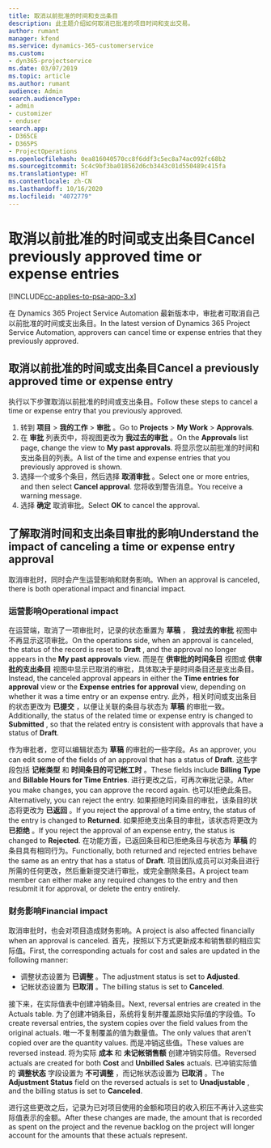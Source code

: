 ```yaml
---
title: 取消以前批准的时间和支出条目
description: 此主题介绍如何取消已批准的项目时间和支出交易。
author: rumant
manager: kfend
ms.service: dynamics-365-customerservice
ms.custom:
- dyn365-projectservice
ms.date: 03/07/2019
ms.topic: article
ms.author: rumant
audience: Admin
search.audienceType:
- admin
- customizer
- enduser
search.app:
- D365CE
- D365PS
- ProjectOperations
ms.openlocfilehash: 0ea816040570cc8f6ddf3c5ec8a74ac092fc68b2
ms.sourcegitcommit: 5c4c9bf3ba018562d6cb3443c01d550489c415fa
ms.translationtype: HT
ms.contentlocale: zh-CN
ms.lasthandoff: 10/16/2020
ms.locfileid: "4072779"
---
```

# <a name="cancel-previously-approved-time-or-expense-entries"></a><span data-ttu-id="d1016-103">取消以前批准的时间或支出条目</span><span class="sxs-lookup"><span data-stu-id="d1016-103">Cancel previously approved time or expense entries</span></span>

[!INCLUDE[cc-applies-to-psa-app-3.x](../includes/cc-applies-to-psa-app-3x.md)]

<span data-ttu-id="d1016-104">在 Dynamics 365 Project Service Automation 最新版本中，审批者可取消自己以前批准的时间或支出条目。</span><span class="sxs-lookup"><span data-stu-id="d1016-104">In the latest version of Dynamics 365 Project Service Automation, approvers can cancel time or expense entries that they previously approved.</span></span>

## <a name="cancel-a-previously-approved-time-or-expense-entry"></a><span data-ttu-id="d1016-105">取消以前批准的时间或支出条目</span><span class="sxs-lookup"><span data-stu-id="d1016-105">Cancel a previously approved time or expense entry</span></span>

<span data-ttu-id="d1016-106">执行以下步骤取消以前批准的时间或支出条目。</span><span class="sxs-lookup"><span data-stu-id="d1016-106">Follow these steps to cancel a time or expense entry that you previously approved.</span></span>

1. <span data-ttu-id="d1016-107">转到 **项目** \> **我的工作** \> **审批** 。</span><span class="sxs-lookup"><span data-stu-id="d1016-107">Go to **Projects** \> **My Work** \> **Approvals**.</span></span>
2. <span data-ttu-id="d1016-108">在 **审批** 列表页中，将视图更改为 **我过去的审批** 。</span><span class="sxs-lookup"><span data-stu-id="d1016-108">On the **Approvals** list page, change the view to **My past approvals**.</span></span> <span data-ttu-id="d1016-109">将显示您以前批准的时间和支出条目的列表。</span><span class="sxs-lookup"><span data-stu-id="d1016-109">A list of the time and expense entries that you previously approved is shown.</span></span>
3. <span data-ttu-id="d1016-110">选择一个或多个条目，然后选择 **取消审批** 。</span><span class="sxs-lookup"><span data-stu-id="d1016-110">Select one or more entries, and then select **Cancel approval**.</span></span> <span data-ttu-id="d1016-111">您将收到警告消息。</span><span class="sxs-lookup"><span data-stu-id="d1016-111">You receive a warning message.</span></span>
4. <span data-ttu-id="d1016-112">选择 **确定** 取消审批。</span><span class="sxs-lookup"><span data-stu-id="d1016-112">Select **OK** to cancel the approval.</span></span>

## <a name="understand-the-impact-of-canceling-a-time-or-expense-entry-approval"></a><span data-ttu-id="d1016-113">了解取消时间和支出条目审批的影响</span><span class="sxs-lookup"><span data-stu-id="d1016-113">Understand the impact of canceling a time or expense entry approval</span></span>

<span data-ttu-id="d1016-114">取消审批时，同时会产生运营影响和财务影响。</span><span class="sxs-lookup"><span data-stu-id="d1016-114">When an approval is canceled, there is both operational impact and financial impact.</span></span>

### <a name="operational-impact"></a><span data-ttu-id="d1016-115">运营影响</span><span class="sxs-lookup"><span data-stu-id="d1016-115">Operational impact</span></span>

<span data-ttu-id="d1016-116">在运营端，取消了一项审批时，记录的状态重置为 **草稿** ， **我过去的审批** 视图中不再显示这项审批。</span><span class="sxs-lookup"><span data-stu-id="d1016-116">On the operations side, when an approval is canceled, the status of the record is reset to **Draft** , and the approval no longer appears in the **My past approvals** view.</span></span> <span data-ttu-id="d1016-117">而是在 **供审批的时间条目** 视图或 **供审批的支出条目** 视图中显示已取消的审批，具体取决于是时间条目还是支出条目。</span><span class="sxs-lookup"><span data-stu-id="d1016-117">Instead, the canceled approval appears in either the **Time entries for approval** view or the **Expense entries for approval** view, depending on whether it was a time entry or an expense entry.</span></span> <span data-ttu-id="d1016-118">此外，相关时间或支出条目的状态更改为 **已提交** ，以便让关联的条目与状态为 **草稿** 的审批一致。</span><span class="sxs-lookup"><span data-stu-id="d1016-118">Additionally, the status of the related time or expense entry is changed to **Submitted** , so that the related entry is consistent with approvals that have a status of **Draft**.</span></span>

<span data-ttu-id="d1016-119">作为审批者，您可以编辑状态为 **草稿** 的审批的一些字段。</span><span class="sxs-lookup"><span data-stu-id="d1016-119">As an approver, you can edit some of the fields of an approval that has a status of **Draft**.</span></span> <span data-ttu-id="d1016-120">这些字段包括 **记帐类型** 和 **时间条目的可记帐工时** 。</span><span class="sxs-lookup"><span data-stu-id="d1016-120">These fields include **Billing Type** and **Billable Hours for Time Entries**.</span></span> <span data-ttu-id="d1016-121">进行更改之后，可再次审批记录。</span><span class="sxs-lookup"><span data-stu-id="d1016-121">After you make changes, you can approve the record again.</span></span> <span data-ttu-id="d1016-122">也可以拒绝此条目。</span><span class="sxs-lookup"><span data-stu-id="d1016-122">Alternatively, you can reject the entry.</span></span> <span data-ttu-id="d1016-123">如果拒绝时间条目的审批，该条目的状态将更改为 **已返回** 。</span><span class="sxs-lookup"><span data-stu-id="d1016-123">If you reject the approval of a time entry, the status of the entry is changed to **Returned**.</span></span> <span data-ttu-id="d1016-124">如果拒绝支出条目的审批，该状态将更改为 **已拒绝** 。</span><span class="sxs-lookup"><span data-stu-id="d1016-124">If you reject the approval of an expense entry, the status is changed to **Rejected**.</span></span> <span data-ttu-id="d1016-125">在功能方面，已返回条目和已拒绝条目与状态为 **草稿** 的条目具有相同行为。</span><span class="sxs-lookup"><span data-stu-id="d1016-125">Functionally, both returned and rejected entries behave the same as an entry that has a status of **Draft**.</span></span> <span data-ttu-id="d1016-126">项目团队成员可以对条目进行所需的任何更改，然后重新提交进行审批，或完全删除条目。</span><span class="sxs-lookup"><span data-stu-id="d1016-126">A project team member can either make any required changes to the entry and then resubmit it for approval, or delete the entry entirely.</span></span>

### <a name="financial-impact"></a><span data-ttu-id="d1016-127">财务影响</span><span class="sxs-lookup"><span data-stu-id="d1016-127">Financial impact</span></span>

<span data-ttu-id="d1016-128">取消审批时，也会对项目造成财务影响。</span><span class="sxs-lookup"><span data-stu-id="d1016-128">A project is also affected financially when an approval is canceled.</span></span> <span data-ttu-id="d1016-129">首先，按照以下方式更新成本和销售额的相应实际值。</span><span class="sxs-lookup"><span data-stu-id="d1016-129">First, the corresponding actuals for cost and sales are updated in the following manner:</span></span>

- <span data-ttu-id="d1016-130">调整状态设置为 **已调整** 。</span><span class="sxs-lookup"><span data-stu-id="d1016-130">The adjustment status is set to **Adjusted**.</span></span>
- <span data-ttu-id="d1016-131">记帐状态设置为 **已取消** 。</span><span class="sxs-lookup"><span data-stu-id="d1016-131">The billing status is set to **Canceled**.</span></span>

<span data-ttu-id="d1016-132">接下来，在实际值表中创建冲销条目。</span><span class="sxs-lookup"><span data-stu-id="d1016-132">Next, reversal entries are created in the Actuals table.</span></span> <span data-ttu-id="d1016-133">为了创建冲销条目，系统将复制并覆盖原始实际值的字段值。</span><span class="sxs-lookup"><span data-stu-id="d1016-133">To create reversal entries, the system copies over the field values from the original actuals.</span></span> <span data-ttu-id="d1016-134">唯一不复制覆盖的值为数量值。</span><span class="sxs-lookup"><span data-stu-id="d1016-134">The only values that aren't copied over are the quantity values.</span></span> <span data-ttu-id="d1016-135">而是冲销这些值。</span><span class="sxs-lookup"><span data-stu-id="d1016-135">These values are reversed instead.</span></span> <span data-ttu-id="d1016-136">将为实际 **成本** 和 **未记帐销售额** 创建冲销实际值。</span><span class="sxs-lookup"><span data-stu-id="d1016-136">Reversed actuals are created for both **Cost** and **Unbilled Sales** actuals.</span></span> <span data-ttu-id="d1016-137">已冲销实际值的 **调整状态** 字段设置为 **不可调整** ，而记帐状态设置为 **已取消** 。</span><span class="sxs-lookup"><span data-stu-id="d1016-137">The **Adjustment Status** field on the reversed actuals is set to **Unadjustable** , and the billing status is set to **Canceled**.</span></span>

<span data-ttu-id="d1016-138">进行这些更改之后，记录为已对项目使用的金额和项目的收入积压不再计入这些实际值表示的金额。</span><span class="sxs-lookup"><span data-stu-id="d1016-138">After these changes are made, the amount that is recorded as spent on the project and the revenue backlog on the project will longer account for the amounts that these actuals represent.</span></span>
